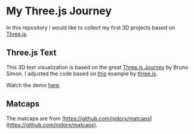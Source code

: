 # My Three.js Journey

In this repository I would like to collect my first 3D projects based on [Three.js](https://threejs.org/).

## Three.js Text

This 3D text visualization is based on the great [Three.js Journey](https://threejs-journey.com/) by Bruno Simon. I adjusted the code based on [this](https://threejs.org/examples/#webgl_geometry_text) example by [three.js](https://threejs.org/).

Watch the demo [here](https://my-threejs-journey-peach.vercel.app/).

## Matcaps

The matcaps are from [https://github.com/nidorx/matcaps](https://github.com/nidorx/matcaps).
